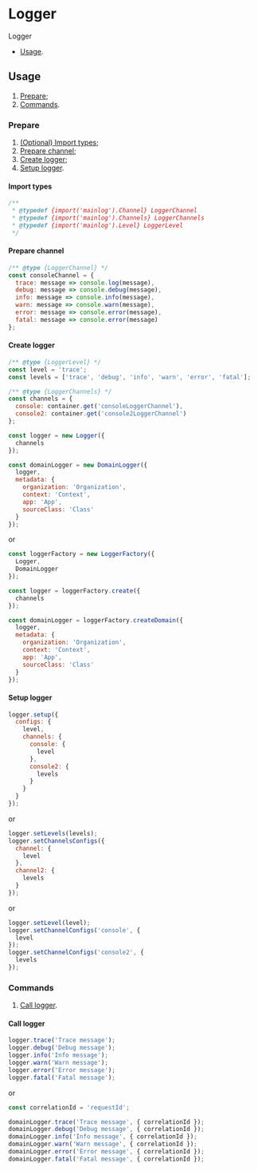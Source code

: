 # Logger
Logger

- [Usage](#usage).

## Usage
1) [Prepare](#prepare);
2) [Commands](#commands).

### Prepare
1) [(Optional) Import types](#import-types);
2) [Prepare channel](#prepare-channel);
3) [Create logger](#create-logger);
4) [Setup logger](#create-logger).

#### Import types
```js
/**
 * @typedef {import('mainlog').Channel} LoggerChannel
 * @typedef {import('mainlog').Channels} LoggerChannels
 * @typedef {import('mainlog').Level} LoggerLevel
 */
```

#### Prepare channel
```js
/** @type {LoggerChannel} */ 
const consoleChannel = {
  trace: message => console.log(message),
  debug: message => console.debug(message),
  info: message => console.info(message),
  warn: message => console.warn(message),
  error: message => console.error(message),
  fatal: message => console.error(message)
};
```

#### Create logger
```js
/** @type {LoggerLevel} */
const level = 'trace';
const levels = ['trace', 'debug', 'info', 'warn', 'error', 'fatal'];

/** @type {LoggerChannels} */
const channels = {
  console: container.get('consoleLoggerChannel'),
  console2: container.get('console2LoggerChannel')
};

const logger = new Logger({
  channels
});

const domainLogger = new DomainLogger({
  logger,
  metadata: {
    organization: 'Organization',
    context: 'Context',
    app: 'App',
    sourceClass: 'Class'
  }
});
```

or

```js
const loggerFactory = new LoggerFactory({
  Logger,
  DomainLogger
});

const logger = loggerFactory.create({
  channels
});

const domainLogger = loggerFactory.createDomain({
  logger,
  metadata: {
    organization: 'Organization',
    context: 'Context',
    app: 'App',
    sourceClass: 'Class'
  }
});
```

#### Setup logger
```js
logger.setup({
  configs: {
    level,
    channels: {
      console: {
        level
      },
      console2: {
        levels
      }
    }
  }
});
```

or

```js
logger.setLevels(levels);
logger.setChannelsConfigs({
  channel: {
    level
  },
  channel2: {
    levels
  }
});
```

or

```js
logger.setLevel(level);
logger.setChannelConfigs('console', {
  level
});
logger.setChannelConfigs('console2', {
  levels
});
```

### Commands
1) [Call logger](#call-logger).

#### Call logger
```js
logger.trace('Trace message');
logger.debug('Debug message');
logger.info('Info message');
logger.warn('Warn message');
logger.error('Error message');
logger.fatal('Fatal message');
```

or

```js
const correlationId = 'requestId';

domainLogger.trace('Trace message', { correlationId });
domainLogger.debug('Debug message', { correlationId });
domainLogger.info('Info message', { correlationId });
domainLogger.warn('Warn message', { correlationId });
domainLogger.error('Error message', { correlationId });
domainLogger.fatal('Fatal message', { correlationId });
```
